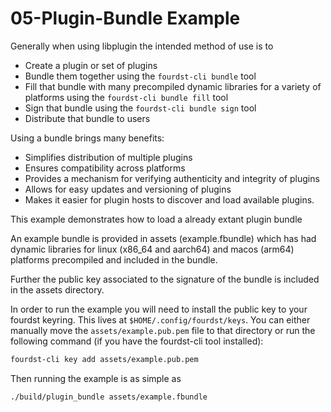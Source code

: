 # 05-Plugin-Bundle Example

Generally when using libplugin the intended method of use is to 

- Create a plugin or set of plugins
- Bundle them together using the `fourdst-cli bundle` tool
- Fill that bundle with many precompiled dynamic libraries for a variety of platforms using the `fourdst-cli bundle fill` tool
- Sign that bundle using the `fourdst-cli bundle sign` tool
- Distribute that bundle to users


Using a bundle brings many benefits:
- Simplifies distribution of multiple plugins
- Ensures compatibility across platforms
- Provides a mechanism for verifying authenticity and integrity of plugins
- Allows for easy updates and versioning of plugins
- Makes it easier for plugin hosts to discover and load available plugins.

This example demonstrates how to load a already extant plugin bundle

An example bundle is provided in assets (example.fbundle) which has had dynamic libraries for linux (x86_64 and aarch64)
and macos (arm64) platforms precompiled and included in the bundle.

Further the public key associated to the signature of the bundle is included in the assets directory.

In order to run the example you will need to install the public key to your fourdst keyring. This lives at
`$HOME/.config/fourdst/keys`. You can either manually move the `assets/example.pub.pem` file to that directory or run
the following command (if you have the fourdst-cli tool installed):

```bash
fourdst-cli key add assets/example.pub.pem
```

Then running the example is as simple as

```bash
./build/plugin_bundle assets/example.fbundle
```